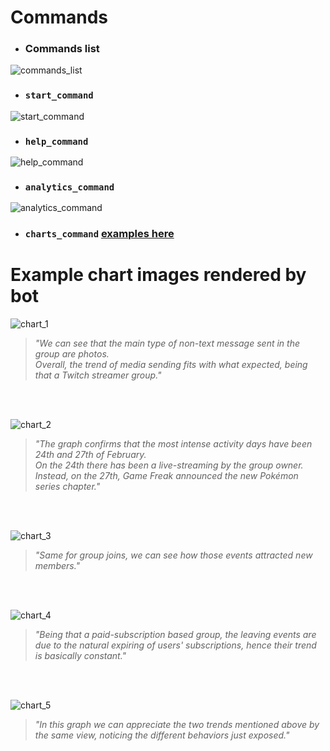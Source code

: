 # Commands

- ### Commands list  
![commands_list](/assets/images/example_screens/commands/commands_list.png)
- ### `start_command`  
![start_command](/assets/images/example_screens/commands/start_command.png)
- ### `help_command`  
![help_command](/assets/images/example_screens/commands/help_command.png)
- ### `analytics_command`  
![analytics_command](/assets/images/example_screens/commands/analytics_command.png)
- ### `charts_command` [examples here](/assets/docs/example_screens.md#example-chart-images-rendered-by-bot)

# Example chart images rendered by bot

![chart_1](/assets/images/example_screens/charts/chart_1.jpg)  

> *"We can see that the main type of non-text message sent in the group are photos.  
Overall, the trend of media sending fits with what expected, being that a Twitch streamer group."*  

<br>
<br>

![chart_2](/assets/images/example_screens/charts/chart_2.jpg)  

> *"The graph confirms that the most intense activity days have been 24th and 27th of February.  
On the 24th there has been a live-streaming by the group owner.  
Instead, on the 27th, Game Freak announced the new Pokémon series chapter."*  

<br>
<br>

![chart_3](/assets/images/example_screens/charts/chart_3.jpg)

> *"Same for group joins, we can see how those events attracted new members."*  

<br>
<br>

![chart_4](/assets/images/example_screens/charts/chart_4.jpg)  

> *"Being that a paid-subscription based group, the leaving events are due to the natural expiring of users' subscriptions, hence their trend is basically constant."*  

<br>
<br>

![chart_5](/assets/images/example_screens/charts/chart_5.jpg)  

> *"In this graph we can appreciate the two trends mentioned above by the same view, noticing the different behaviors just exposed."*  